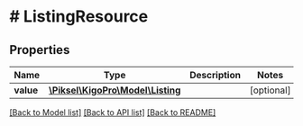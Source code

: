 # # ListingResource

## Properties

Name | Type | Description | Notes
------------ | ------------- | ------------- | -------------
**value** | [**\Piksel\KigoPro\Model\Listing**](Listing.md) |  | [optional]

[[Back to Model list]](../../README.md#models) [[Back to API list]](../../README.md#endpoints) [[Back to README]](../../README.md)
